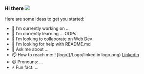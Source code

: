 ### Hi there ![](Hi.gif=250*250 )

Here are some ideas to get you started:

- 🔭 I’m currently working on ...
- 🌱 I’m currently learning ... OOPs
- 👯 I’m looking to collaborate on Web Dev
- 🤔 I’m looking for help with README.md 
- 💬 Ask me about ... 
- 📫 How to reach me:   ! [logo](/Logo/linked in logo.png) [LinkedIn](https://www.linkedin.com/in/avinash-singh-gahlowt-7539661a0/) 
- 😄 Pronouns: ...
- ⚡ Fun fact: ...

